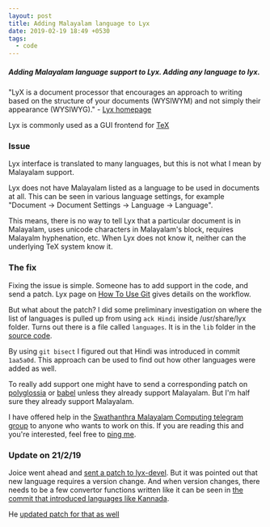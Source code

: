 ```yaml
---
layout: post
title: Adding Malayalam language to Lyx
date: 2019-02-19 18:49 +0530
tags:
  - code
---
```


##### Adding Malayalam language support to Lyx. Adding any language to lyx. #####

"LyX is a document processor that encourages an approach to writing based on the structure of your documents (WYSIWYM) and not simply their appearance (WYSIWYG)." - [Lyx homepage](https://www.lyx.org/Home)

Lyx is commonly used as a GUI frontend for [TeX](https://tug.org/begin.html)

### Issue ###

Lyx interface is translated to many languages, but this is not what I mean by Malayalam support.

Lyx does not have Malayalam listed as a language to be used in documents at all. This can be seen in various language settings, for example "Document -> Document Settings -> Language -> Language".

This means, there is no way to tell Lyx that a particular document is in Malayalam, uses unicode characters in Malayalam's block, requires Malayalm hyphenation, etc. When Lyx does not know it, neither can the underlying TeX system know it.

### The fix ###

Fixing the issue is simple. Someone has to add support in the code, and send a patch. Lyx page on [How To Use Git](https://www.lyx.org/HowToUseGIT) gives details on the workflow.

But what about the patch? I did some preliminary investigation on where the list of languages is pulled up from using `ack Hindi` inside /usr/share/lyx folder. Turns out there is a file called `languages`. It is in the `lib` folder in the [source code](https://www.lyx.org/trac/browser/lyxgit/lib/languages).

By using `git bisect` I figured out that Hindi was introduced in commit `1aa5a0d`. This approach can be used to find out how other languages were added as well.

To really add support one might have to send a corresponding patch on [polyglossia](https://github.com/reutenauer/polyglossia) or [babel](https://www.ctan.org/pkg/babel) unless they already support Malayalam. But I'm half sure they already support Malayalam.

I have offered help in the [Swathanthra Malayalam Computing telegram group](https://t.me/smc_project/12244) to anyone who wants to work on this. If you are reading this and you're interested, feel free to [ping me](../about/#contact).

### Update on 21/2/19 ###

Joice went ahead and [sent a patch to lyx-devel](https://www.mail-archive.com/lyx-devel@lists.lyx.org/msg207952.html). But it was pointed out that new language requires a version change. And when version changes, there needs to be a few convertor functions written like it can be seen in [the commit that introduced languages like Kannada](https://www.lyx.org/trac/changeset/d9c52c7a3f06ec892cd2e36d0d20998bc99b2fd8/lyxgit).

He [updated patch for that as well](https://www.mail-archive.com/lyx-devel@lists.lyx.org/msg207967.html)
